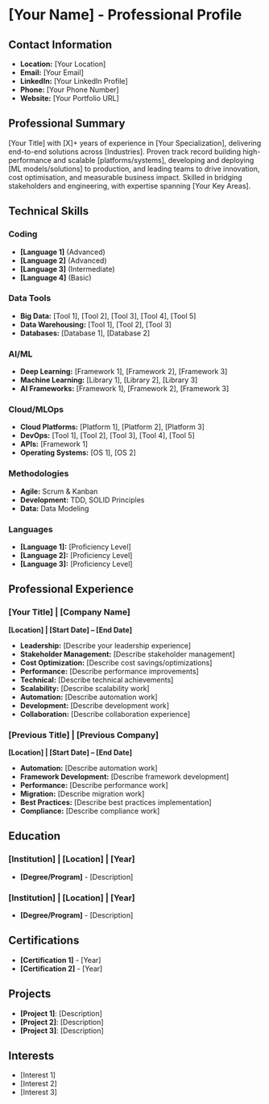# [Your Name] - Professional Profile

## Contact Information
- **Location:** [Your Location]
- **Email:** [Your Email]
- **LinkedIn:** [Your LinkedIn Profile]
- **Phone:** [Your Phone Number]
- **Website:** [Your Portfolio URL]

## Professional Summary
[Your Title] with [X]+ years of experience in [Your Specialization], delivering end-to-end solutions across [Industries].
Proven track record building high-performance and scalable [platforms/systems], developing and deploying [ML models/solutions] to production, and
leading teams to drive innovation, cost optimisation, and measurable business impact. Skilled in bridging stakeholders and
engineering, with expertise spanning [Your Key Areas].

## Technical Skills

### Coding
- **[Language 1]** (Advanced)
- **[Language 2]** (Advanced)
- **[Language 3]** (Intermediate)
- **[Language 4]** (Basic)

### Data Tools
- **Big Data:** [Tool 1], [Tool 2], [Tool 3], [Tool 4], [Tool 5]
- **Data Warehousing:** [Tool 1], [Tool 2], [Tool 3]
- **Databases:** [Database 1], [Database 2]

### AI/ML
- **Deep Learning:** [Framework 1], [Framework 2], [Framework 3]
- **Machine Learning:** [Library 1], [Library 2], [Library 3]
- **AI Frameworks:** [Framework 1], [Framework 2], [Framework 3]

### Cloud/MLOps
- **Cloud Platforms:** [Platform 1], [Platform 2], [Platform 3]
- **DevOps:** [Tool 1], [Tool 2], [Tool 3], [Tool 4], [Tool 5]
- **APIs:** [Framework 1]
- **Operating Systems:** [OS 1], [OS 2]

### Methodologies
- **Agile:** Scrum & Kanban
- **Development:** TDD, SOLID Principles
- **Data:** Data Modeling

### Languages
- **[Language 1]:** [Proficiency Level]
- **[Language 2]:** [Proficiency Level]
- **[Language 3]:** [Proficiency Level]

## Professional Experience

### [Your Title] | [Company Name]
**[Location] | [Start Date] – [End Date]**

- **Leadership:** [Describe your leadership experience]
- **Stakeholder Management:** [Describe stakeholder management]
- **Cost Optimization:** [Describe cost savings/optimizations]
- **Performance:** [Describe performance improvements]
- **Technical:** [Describe technical achievements]
- **Scalability:** [Describe scalability work]
- **Automation:** [Describe automation work]
- **Development:** [Describe development work]
- **Collaboration:** [Describe collaboration experience]

### [Previous Title] | [Previous Company]
**[Location] | [Start Date] – [End Date]**

- **Automation:** [Describe automation work]
- **Framework Development:** [Describe framework development]
- **Performance:** [Describe performance work]
- **Migration:** [Describe migration work]
- **Best Practices:** [Describe best practices implementation]
- **Compliance:** [Describe compliance work]

## Education

### [Institution] | [Location] | [Year]
- **[Degree/Program]** - [Description]

### [Institution] | [Location] | [Year]
- **[Degree/Program]** - [Description]

## Certifications
- **[Certification 1]** - [Year]
- **[Certification 2]** - [Year]

## Projects
- **[Project 1]**: [Description]
- **[Project 2]**: [Description]
- **[Project 3]**: [Description]

## Interests
- [Interest 1]
- [Interest 2]
- [Interest 3]
